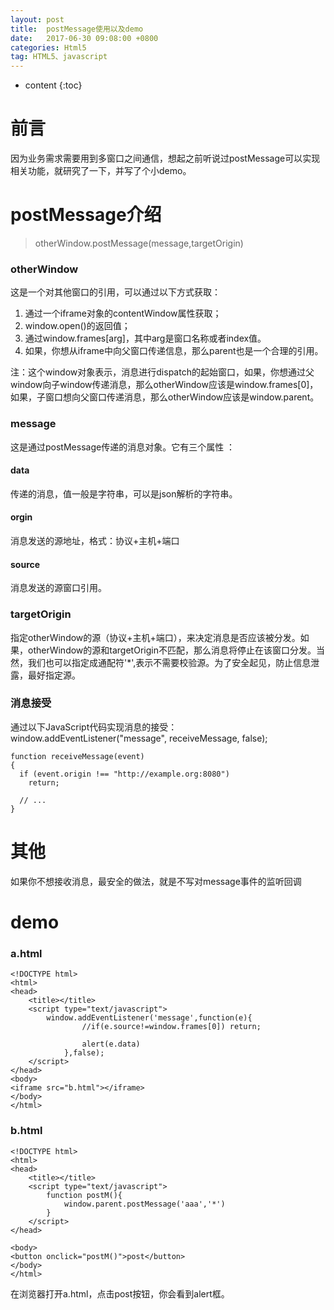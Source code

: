 ```yaml
---
layout: post
title:  postMessage使用以及demo
date:   2017-06-30 09:08:00 +0800
categories: Html5
tag: HTML5、javascript
---
```


* content 
{:toc}


前言
===================

  因为业务需求需要用到多窗口之间通信，想起之前听说过postMessage可以实现相关功能，就研究了一下，并写了个小demo。

postMessage介绍
===================

> otherWindow.postMessage(message,targetOrigin)

### otherWindow

这是一个对其他窗口的引用，可以通过以下方式获取：
1. 通过一个iframe对象的contentWindow属性获取；
2. window.open()的返回值；
3. 通过window.frames[arg]，其中arg是窗口名称或者index值。
4. 如果，你想从iframe中向父窗口传递信息，那么parent也是一个合理的引用。

注：这个window对象表示，消息进行dispatch的起始窗口，如果，你想通过父window向子window传递消息，那么otherWindow应该是window.frames[0]，如果，子窗口想向父窗口传递消息，那么otherWindow应该是window.parent。

### message

这是通过postMessage传递的消息对象。它有三个属性 ：

#### data

传递的消息，值一般是字符串，可以是json解析的字符串。

#### orgin

消息发送的源地址，格式：协议+主机+端口

#### source

消息发送的源窗口引用。

### targetOrigin

指定otherWindow的源（协议+主机+端口），来决定消息是否应该被分发。如果，otherWindow的源和targetOrigin不匹配，那么消息将停止在该窗口分发。当然，我们也可以指定成通配符'*',表示不需要校验源。为了安全起见，防止信息泄露，最好指定源。

### 消息接受

通过以下JavaScript代码实现消息的接受：
	window.addEventListener("message", receiveMessage, false);

	function receiveMessage(event)
	{
	  if (event.origin !== "http://example.org:8080")
	    return;

	  // ...
	}

其他
===============

如果你不想接收消息，最安全的做法，就是不写对message事件的监听回调

demo
===========================

### a.html

	<!DOCTYPE html>
	<html>
	<head>
		<title></title>
		<script type="text/javascript">
			window.addEventListener('message',function(e){
	                //if(e.source!=window.frames[0]) return;
	                
	                alert(e.data)
	            },false);
		</script>
	</head>
	<body>
	<iframe src="b.html"></iframe>
	</body>
	</html>

### b.html

	<!DOCTYPE html>
	<html>
	<head>
		<title></title>
		<script type="text/javascript">
			function postM(){
				window.parent.postMessage('aaa','*')
			}
		</script>
	</head>

	<body>
	<button onclick="postM()">post</button>
	</body>
	</html>
 
在浏览器打开a.html，点击post按钮，你会看到alert框。